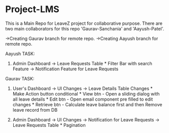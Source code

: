 # Project-LMS
This is a Main Repo for LeaveZ project for collaborative purpose. There are two main collaborators for this repo 'Gaurav-Sanchania' and 'Aayush-Patel'. 

->Creating Gaurav branch for remote repo.
->Creating Aayush branch for remote repo. 

Aayush TASK:
1. Admin Dashboard
    -> Leave Requests Table
        * Filter Bar with search Feature
    -> Notification Feature for Leave Requests

Gaurav TASK:
1. User's Dashboard
    -> UI Changes
    -> Leave Details Table Changes
        * Make Action button conditional
        * View btn - Open a sliding dialog with all leave details
        * Edit btn - Open email component pre filled to edit changes
        * Retrieve btn - Calculate leave balance first and then Remove leave record from DB

2. Admin Dashboard
    -> UI Changes
    -> Notification for Leave Requests
    -> Leave Requests Table
        * Pagination